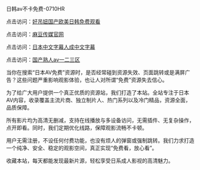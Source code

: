 日韩av不卡免费-0710HR

点击访问：<a href="https://heiliaoow5kzm.pages.dev">好吊妞国产欧美日韩免费观看</a>

点击访问：<a href="https://heiliaowt0d7p.pages.dev">麻豆传媒官网</a>

点击访问：<a href="https://heiliaoow5kzm.pages.dev">日本中文字幕人成中文字幕</a>

点击访问：<a href="https://heiliaozj3tjd.pages.dev">国产熟人av一二三区</a>



当你在搜索“日本AV免费”资源时，是否经常碰到资源失效、页面跳转或是满屏广告？这些问题严重影响观影体验，也让人对所谓“免费”资源失去信心。

为了给广大用户提供一个真正优质的资源站，我们打造了本站。全站专注于日本AV内容，收录覆盖主流片商、独立制片人、热门系列以及冷门精品，资源全面，品质保障。

所有影片均为高清无删减，支持在线播放与多设备访问，无需插件、无复杂操作，点开即看。同时，我们定期优化线路，保障观影流畅不卡顿。

用户无需注册，不设任何付费功能，也没有烦人的弹窗或强制跳转。我们力求打造一个纯净、安全、稳定的观影空间，真正实现“免费看，放心看”。

收藏本站，每天都能发现最新片源，轻松享受日系成人影视的高清魅力。

<span style="display:none;">[Canonical link]( https://github.com/mh20250710/riben452 ）</span>
